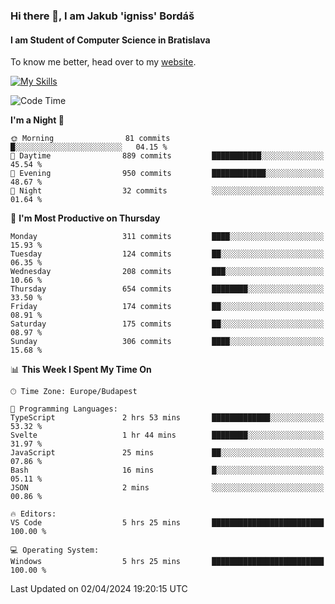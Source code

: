 ### Hi there 👋, I am Jakub 'igniss' Bordáš

#### I am Student of Computer Science in Bratislava
To know me better, head over to my [website](https://bordas.sk).

[![My Skills](https://skillicons.dev/icons?i=js,html,css,figma,svelte,java,kotlin,python,postgresql,typescript,nest,nodejs)](https://bordas.sk)


<!--START_SECTION:waka-->
![Code Time](http://img.shields.io/badge/Code%20Time-1%2C452%20hrs%2029%20mins-blue)

**I'm a Night 🦉** 

```text
🌞 Morning                81 commits          █░░░░░░░░░░░░░░░░░░░░░░░░   04.15 % 
🌆 Daytime                889 commits         ███████████░░░░░░░░░░░░░░   45.54 % 
🌃 Evening                950 commits         ████████████░░░░░░░░░░░░░   48.67 % 
🌙 Night                  32 commits          ░░░░░░░░░░░░░░░░░░░░░░░░░   01.64 % 
```
📅 **I'm Most Productive on Thursday** 

```text
Monday                   311 commits         ████░░░░░░░░░░░░░░░░░░░░░   15.93 % 
Tuesday                  124 commits         ██░░░░░░░░░░░░░░░░░░░░░░░   06.35 % 
Wednesday                208 commits         ███░░░░░░░░░░░░░░░░░░░░░░   10.66 % 
Thursday                 654 commits         ████████░░░░░░░░░░░░░░░░░   33.50 % 
Friday                   174 commits         ██░░░░░░░░░░░░░░░░░░░░░░░   08.91 % 
Saturday                 175 commits         ██░░░░░░░░░░░░░░░░░░░░░░░   08.97 % 
Sunday                   306 commits         ████░░░░░░░░░░░░░░░░░░░░░   15.68 % 
```


📊 **This Week I Spent My Time On** 

```text
🕑︎ Time Zone: Europe/Budapest

💬 Programming Languages: 
TypeScript               2 hrs 53 mins       █████████████░░░░░░░░░░░░   53.32 % 
Svelte                   1 hr 44 mins        ████████░░░░░░░░░░░░░░░░░   31.97 % 
JavaScript               25 mins             ██░░░░░░░░░░░░░░░░░░░░░░░   07.86 % 
Bash                     16 mins             █░░░░░░░░░░░░░░░░░░░░░░░░   05.11 % 
JSON                     2 mins              ░░░░░░░░░░░░░░░░░░░░░░░░░   00.86 % 

🔥 Editors: 
VS Code                  5 hrs 25 mins       █████████████████████████   100.00 % 

💻 Operating System: 
Windows                  5 hrs 25 mins       █████████████████████████   100.00 % 
```


 Last Updated on 02/04/2024 19:20:15 UTC
<!--END_SECTION:waka-->
